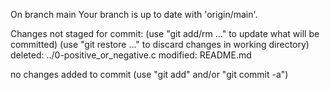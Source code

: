 On branch main
Your branch is up to date with 'origin/main'.

Changes not staged for commit:
  (use "git add/rm <file>..." to update what will be committed)
  (use "git restore <file>..." to discard changes in working directory)
	deleted:    ../0-positive_or_negative.c
	modified:   README.md

no changes added to commit (use "git add" and/or "git commit -a")

